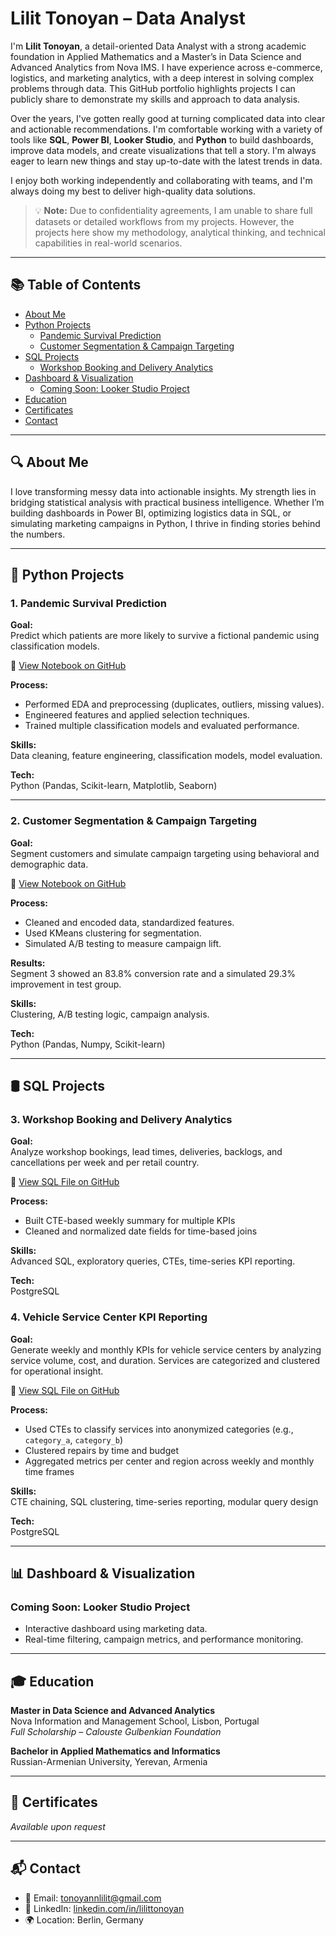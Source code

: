 #  Lilit Tonoyan – Data Analyst 

I'm **Lilit Tonoyan**, a detail-oriented Data Analyst with a strong academic foundation in Applied Mathematics and a Master’s in Data Science and Advanced Analytics from Nova IMS. I have experience across e-commerce, logistics, and marketing analytics, with a deep interest in solving complex problems through data. This GitHub portfolio highlights projects I can publicly share to demonstrate my skills and approach to data analysis.

Over the years, I've gotten really good at turning complicated data into clear and actionable recommendations. I'm comfortable working with a variety of tools like **SQL**, **Power BI**, **Looker Studio**, and **Python** to build dashboards, improve data models, and create visualizations that tell a story. I'm always eager to learn new things and stay up-to-date with the latest trends in data.

I enjoy both working independently and collaborating with teams, and I'm always doing my best to deliver high-quality data solutions.

> 💡 **Note:** Due to confidentiality agreements, I am unable to share full datasets or detailed workflows from my projects. However, the projects here show my methodology, analytical thinking, and technical capabilities in real-world scenarios.

---

## 📚 Table of Contents

- [About Me](#-about-me)
- [Python Projects](#-python-projects)
  - [Pandemic Survival Prediction](#1-pandemic-survival-prediction)
  - [Customer Segmentation & Campaign Targeting](#2-customer-segmentation--campaign-targeting)
- [SQL Projects](#-sql-projects)
  - [Workshop Booking and Delivery Analytics](#3-workshop-booking-and-delivery-analytics)
- [Dashboard & Visualization](#-dashboard--visualization)
  - [Coming Soon: Looker Studio Project](#coming-soon-looker-studio-project)
- [Education](#-education)
- [Certificates](#-certificates)
- [Contact](#-contact)

---

## 🔍 About Me

I love transforming messy data into actionable insights. My strength lies in bridging statistical analysis with practical business intelligence. Whether I’m building dashboards in Power BI, optimizing logistics data in SQL, or simulating marketing campaigns in Python, I thrive in finding stories behind the numbers.

---

## 🐍 Python Projects

### 1. Pandemic Survival Prediction

**Goal:**  
Predict which patients are more likely to survive a fictional pandemic using classification models.

🔗 [View Notebook on GitHub](https://github.com/LilitTonoyann/Data-Analyst-Portfolio/blob/main/PandemicSurvival.ipynb)

**Process:**
- Performed EDA and preprocessing (duplicates, outliers, missing values).
- Engineered features and applied selection techniques.
- Trained multiple classification models and evaluated performance.

**Skills:**  
Data cleaning, feature engineering, classification models, model evaluation.

**Tech:**  
Python (Pandas, Scikit-learn, Matplotlib, Seaborn)

---

### 2. Customer Segmentation & Campaign Targeting

**Goal:**  
Segment customers and simulate campaign targeting using behavioral and demographic data.

🔗 [View Notebook on GitHub](https://github.com/LilitTonoyann/Data-Analyst-Portfolio/blob/main/Customerr%20Segmentation%20Example.ipynb)

**Process:**
- Cleaned and encoded data, standardized features.
- Used KMeans clustering for segmentation.
- Simulated A/B testing to measure campaign lift.

**Results:**  
Segment 3 showed an 83.8% conversion rate and a simulated 29.3% improvement in test group.

**Skills:**  
Clustering, A/B testing logic, campaign analysis.

**Tech:**  
Python (Pandas, Numpy, Scikit-learn)

---

## 🛢 SQL Projects

### 3. Workshop Booking and Delivery Analytics

**Goal:**  
Analyze workshop bookings, lead times, deliveries, backlogs, and cancellations per week and per retail country.

🔗 [View SQL File on GitHub](https://github.com/LilitTonoyann/Data-Analyst-Portfolio/blob/main/Booking%26DeliveryAnalytics.sql)

**Process:**
- Built CTE-based weekly summary for multiple KPIs
- Cleaned and normalized date fields for time-based joins

**Skills:**  
Advanced SQL, exploratory queries, CTEs, time-series KPI reporting.

**Tech:**  
PostgreSQL

### 4. Vehicle Service Center KPI Reporting

**Goal:**  
Generate weekly and monthly KPIs for vehicle service centers by analyzing service volume, cost, and duration. Services are categorized and clustered for operational insight.

🔗 [View SQL File on GitHub](https://github.com/LilitTonoyann/Data-Analyst-Portfolio/blob/main/vehicle_service_kpi_analysis.sql)

**Process:**
- Used CTEs to classify services into anonymized categories (e.g., `category_a`, `category_b`)
- Clustered repairs by time and budget
- Aggregated metrics per center and region across weekly and monthly time frames

**Skills:**  
CTE chaining, SQL clustering, time-series reporting, modular query design

**Tech:**  
PostgreSQL

---

## 📊 Dashboard & Visualization

### Coming Soon: Looker Studio Project

- Interactive dashboard using marketing data.
- Real-time filtering, campaign metrics, and performance monitoring.

---

## 🎓 Education

**Master in Data Science and Advanced Analytics**  
Nova Information and Management School, Lisbon, Portugal  
*Full Scholarship – Calouste Gulbenkian Foundation*

**Bachelor in Applied Mathematics and Informatics**  
Russian-Armenian University, Yerevan, Armenia

---

## 🧾 Certificates

*Available upon request*

---

## 📬 Contact

- 📧 Email: [tonoyannlilit@gmail.com](mailto:tonoyannlilit@gmail.com)  
- 💼 LinkedIn: [linkedin.com/in/lilittonoyan](https://www.linkedin.com/in/lilittonoyan)  
- 🌍 Location: Berlin, Germany
